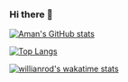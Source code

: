 ### Hi there 👋


[![Aman's GitHub stats](https://github-readme-stats.vercel.app/api?username=amantham20)](https://github.com/amantham20/github-readme-stats)

[![Top Langs](https://github-readme-stats.vercel.app/api/top-langs/?username=amantham20&layout=compact)](https://github.com/amantham20/github-readme-stats)

[![willianrod's wakatime stats](https://github-readme-stats.vercel.app/api/wakatime?username=compact)](https://github.com/anuraghazra/github-readme-stats)


<!--
**amantham20/amantham20** is a ✨ _special_ ✨ repository because its `README.md` (this file) appears on your GitHub profile.

Here are some ideas to get you started:

- 🔭 I’m currently working on ...
- 🌱 I’m currently learning ...
- 👯 I’m looking to collaborate on ...
- 🤔 I’m looking for help with ...
- 💬 Ask me about ...
- 📫 How to reach me: ...
- 😄 Pronouns: ...
- ⚡ Fun fact: ...
-->
